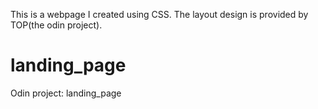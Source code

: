 This is a webpage I created using CSS. The layout design is provided by TOP(the odin project).


# landing_page
Odin project: landing_page
